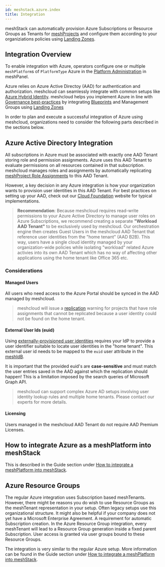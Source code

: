 ```yaml
---
id: meshstack.azure.index
title: Integration
---
```


meshStack can automatically provision Azure Subscriptions or Resource Groups as Tenants for [meshProjects](./meshcloud.project.md) and configure them according to your organiziations policies
using [Landing Zones](./meshcloud.landing-zones.md).

## Integration Overview

To enable integration with Azure, operators configure one or multiple `meshPlatform`s of `PlatformType` Azure in the [Platform Administration](./administration.platforms.md) in meshPanel.

Azure relies on Azure Active Directoy (AAD) for authentication and authorization. meshcloud can seamlessly integrate with common
setups like [Azure Hybrid Identity](https://docs.microsoft.com/en-us/azure/active-directory/hybrid/). meshcloud helps you implement Azure in line with [Governance best-practices](https://docs.microsoft.com/en-us/azure/cloud-adoption-framework/govern/governance-disciplines) by integrating [Blueprints](https://docs.microsoft.com/en-us/azure/governance/blueprints/overview) and Management Groups using [Landing Zones](#landing-zones)

In order to plan and execute a successful integration of Azure using meshcloud, organizations need to consider the following parts described in the sections below.

## Azure Active Directory Integration

All subscriptions in Azure must be associated with exactly one AAD Tenant storing role and permission assignments. Azure uses this AAD Tenant to evaluate permissions on all resources contained in that subscription. meshcloud manages roles and assignments
by automatically replicating [meshProject Role Assignments](./meshcloud.project.md) to this AAD Tenant.

However, a key decision in any Azure integration is how your organization wants to provision user identities in this AAD Tenant. For best practices on setting up your AAD, check out our [Cloud Foundation](https://cloudfoundation.meshcloud.io/maturity-model/iam/federated-identity-and-authentication.html#azure-active-directory) website for typical implementations.

> **Recommendation**: Because meshcloud requires read-write permissions to your Azure Active Directory to manage user roles on Azure Subscriptions, we recommend creating a separate **"Workload AAD Tenant"** to be exclusively used by meshcloud. Our orchestration engine then creates Guest Users in the meshcloud AAD Tenant that reference user identities from the "home tenant" (AAD B2B). This way, users have a single cloud identity managed by your organization-wide policies while isolating "workload" related Azure activies into its own AAD Tenant which has no way of affecting other applications using the home tenant like Office 365 etc.

### Considerations

#### Managed Users

All users who need access to the Azure Portal should be synced in the AAD managed by meshcloud.

> meshcloud will issue a [replication](./meshcloud.tenant.md) warning for projects that have role assignments that cannot be replicated because a user identity could not be found on the home tenant.

#### External User Ids (euid)

Using [externally-provisioned user identities](./meshstack.identity-federation.md#externally-provisioned-identities) requires your IdP to provide a user identifier suitable to locate user identities
in the "home tenant". This external user id needs to be mapped to the `euid` user attribute in the [meshIdB](./meshstack.identity-federation.md).

It is important that the provided euid's are **case-sensitive** and must match the user entries saved in the AAD against which the replication should happen! This is a limitation imposed by the search queries of Microsoft Graph API.

> meshcloud can support complex Azure AD setups involving user identity lookup rules and multiple home tenants. Please contact our experts for more details.

#### Licensing

Users managed in the meshcloud AAD Tenant do not require AAD Premium Licenses.

## How to integrate Azure as a meshPlatform into meshStack

This is described in the Guide section under [How to integrate a meshPlatform into meshStack](meshstack.how-to.integrate-meshplatform.md).

## Azure Resource Groups

The regular Azure integration uses Subscription based meshTenants. However, there might be reasons you do wish to use Resource Groups as the meshTenant representation in your setup. Often legacy setups use this
organizational structure. It might also be helpful if your company does not yet have a Microsoft Enterprise Agreement. A requirement for automatic Subscription creation.
In the Azure Resource Group integration, every meshTenant will lead to a Resource Group generation inside a fixed parent Subscription. User access is granted via user groups bound to these Resource Groups.

The integration is very similar to the regular Azure setup. More information can be found in the Guide section under [How to integrate a meshPlatform into meshStack](meshstack.how-to.integrate-meshplatform.md).
